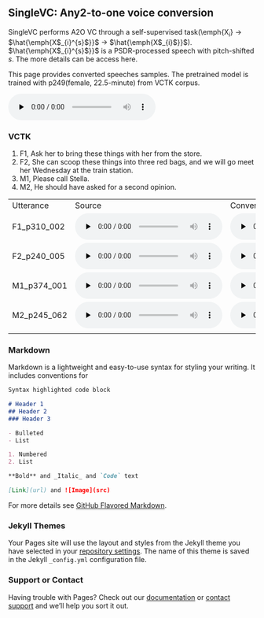 ## SingleVC: Any2-to-one voice conversion

SingleVC performs A2O VC through a self-supervised task(\emph{X$_{i}$} $\to$ $\hat{\emph{X$_{i}^{s}$}}$ $\to$ $\hat{\emph{X$_{i}$}}$).  $\hat{\emph{X$_{i}^{s}$}}$ is  a PSDR-processed speech with pitch-shifted $s$. The more details can be access here.

This page provides converted speeches samples. The pretrained model is trained with p249(female, 22.5-minute) from VCTK corpus.

<audio id="audio" controls="" preload="none">
      <source id="wav" src="https://github.com/BrightGu/SingleVC/blob/gh-pages/1_BAC009S0234W0129.wav">
</audio>

### VCTK
1. F1, Ask her to bring these things with her from the store.
2. F2, She can scoop these things into three red bags, and we will go meet her Wednesday at the train station. 
3. M1, Please call Stella.
4. M2, He should have asked for a second opinion.

<table>
   <tr>
      <td>Utterance</td>
      <td>Source</td>
      <td>Convert</td>
   </tr>
   <tr>
      <td>F1_p310_002</td>
      <td><audio id="audio" controls="" preload="none"> <source id="VF1_s" src="converted_sample/VCTK/F1/1_p310_002.wav"> </audio></td>
      <td><audio id="audio" controls="" preload="none"> <source id="VF1_t" src="converted_sample/VCTK/F1/1_p310_002_generated_e2e.wav"> </audio></td>
   </tr>
   <tr>
      <td>F2_p240_005</td>
      <td><audio id="audio" controls="" preload="none"> <source id="VF2_s" src="converted_sample/VCTK/F2/1_p240_005.wav"> </audio></td>
      <td><audio id="audio" controls="" preload="none"> <source id="VF2_t" src="converted_sample/VCTK/F2/1_p240_005_generated_e2e.wav"> </audio></td>
   </tr>
   <tr>
      <td>M1_p374_001</td>
      <td><audio id="audio" controls="" preload="none"> <source id="VM1_s" src="converted_sample/VCTK/M1/1_p374_001.wav"> </audio></td>
      <td><audio id="audio" controls="" preload="none"> <source id="VM1_t" src="converted_sample/VCTK/M1/1_p374_001_generated_e2e.wav"> </audio></td>
   </tr>
   <tr>
      <td>M2_p245_062</td>
      <td><audio id="audio" controls="" preload="none"> <source id="VM2_s" src="converted_sample/VCTK/M2/4_p245_062.wav"> </audio></td>
      <td><audio id="audio" controls="" preload="none"> <source id="VM2_t" src="converted_sample/VCTK/M2/4_p245_062_generated_e2e.wav"> </audio></td>
   </tr>
   <tr>
      <td></td>
   </tr>
</table>






### Markdown

Markdown is a lightweight and easy-to-use syntax for styling your writing. It includes conventions for

```markdown
Syntax highlighted code block

# Header 1
## Header 2
### Header 3

- Bulleted
- List

1. Numbered
2. List

**Bold** and _Italic_ and `Code` text

[Link](url) and ![Image](src)
```

For more details see [GitHub Flavored Markdown](https://guides.github.com/features/mastering-markdown/).

### Jekyll Themes

Your Pages site will use the layout and styles from the Jekyll theme you have selected in your [repository settings](https://github.com/BrightGu/SingleVC/settings/pages). The name of this theme is saved in the Jekyll `_config.yml` configuration file.

### Support or Contact

Having trouble with Pages? Check out our [documentation](https://docs.github.com/categories/github-pages-basics/) or [contact support](https://support.github.com/contact) and we’ll help you sort it out.
